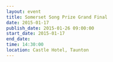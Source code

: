 ```yaml
---
layout: event
title: Somerset Song Prize Grand Final
date: 2015-01-17
publish_date: 2015-01-26 09:00:00
start_date: 2015-01-17
end_date: 
time: 14:30:00
location: Castle Hotel, Taunton
---
```


